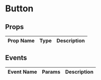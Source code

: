 # Button

## Props

Prop Name | Type | Description
--- | --- | ---

## Events

Event Name | Params | Description
--- | --- | ---